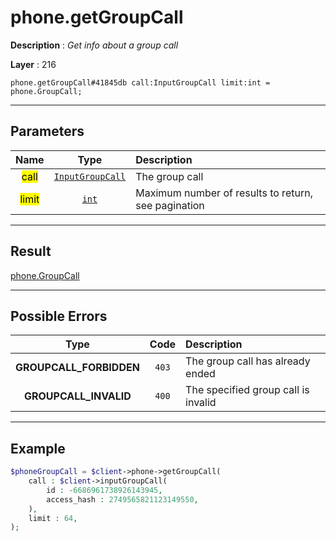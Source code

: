 # phone.getGroupCall

**Description** : *Get info about a group call*

**Layer** : 216

```tl
phone.getGroupCall#41845db call:InputGroupCall limit:int = phone.GroupCall;
```

---

## Parameters

| Name | Type | Description |
| :---: | :---: | :--- |
| <mark>call</mark> | [`InputGroupCall`](type/InputGroupCall) | The group call |
| <mark>limit</mark> | [`int`](type/int) | Maximum number of results to return, see pagination |

---

## Result

[phone.GroupCall](type/phone.GroupCall)

---

## Possible Errors

| Type | Code | Description |
| :---: | :---: | :--- |
| **GROUPCALL_FORBIDDEN** | `403` | The group call has already ended |
| **GROUPCALL_INVALID** | `400` | The specified group call is invalid |

---

## Example

```php
$phoneGroupCall = $client->phone->getGroupCall(
	call : $client->inputGroupCall(
		id : -6686961738926143945,
		access_hash : 2749565821123149550,
	),
	limit : 64,
);
```